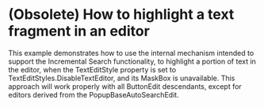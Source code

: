 # (Obsolete) How to highlight a text fragment in an editor


<p>This example demonstrates how to use the internal mechanism intended to support the Incremental Search functionality, to highlight a portion of text in the editor, when the TextEditStyle property is set to TextEditStyles.DisableTextEditor, and its MaskBox is unavailable. This approach will work properly with all ButtonEdit descendants, except for editors derived from the PopupBaseAutoSearchEdit.</p>

<br/>


